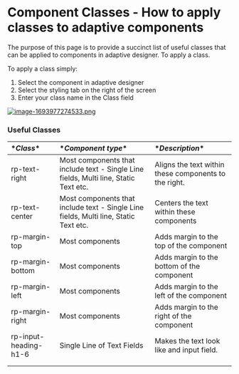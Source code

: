 # Component Classes - How to apply classes to adaptive components

The purpose of this page is to provide a succinct list of useful classes that can be applied to components in adaptive designer. To apply a class.

To apply a class simply:

1. Select the component in adaptive designer
2. Select the styling tab on the right of the screen
3. Enter your class name in the Class field

[![image-1693977274533.png](https://docs.rapidplatform.com/uploads/images/gallery/2023-09/scaled-1680-/kNTJ10gAiTtP5NKT-image-1693977274533.png)](https://docs.rapidplatform.com/uploads/images/gallery/2023-09/kNTJ10gAiTtP5NKT-image-1693977274533.png)

### Useful Classes

|\**Class**|\**Component type**|\**Description**|
|:----|:----|:----|
|rp-text-right|Most components that include text - Single Line fields, Multi line, Static Text etc.|Aligns the text within these components to the right.|
|rp-text-center|Most components that include text - Single Line fields, Multi line, Static Text etc.|Centers the text within these components|
|rp-margin-top|Most components|Adds margin to the top of the component|
|rp-margin-bottom|Most components|Adds margin to the bottom of the component|
|rp-margin-left|Most components|Adds margin to the left of the component|
|rp-margin-right|Most components|Adds margin to the right of the component|
|rp-input-heading-h1-6|Single Line of Text Fields|Makes the text look like and input field.|
| | | |
| | | |
